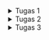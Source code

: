 <details>

<summary>Tugas 1</summary>

<h1>Perbedaan Utama antara Stateless dan Stateful Widget dalam Konteks Pengembangan Aplikasi Flutter</h1>

Dalam konteks pengembangan aplikasi Flutter, `StatelessWidget` dan `StatefulWidget` memiliki perbedaan utama dalam hal bagaimana mereka memanajemen state atau kondisi dari widget tersebut:

<h2>StatelessWidget</h2>

1. Merupakan widget yang statis.
2. Seluruh konfigurasi yang dimuat didalamnya telah diinisiasi sejak awal.
3. Widget ini tidak dapat diubah dan tidak akan pernah berubah.
4. Cocok digunakan ketika hanya perlu menampilkan data yang sifatnya statis atau tidak perlu adanya perubahan nilai.

<h2>StatefulWidget</h2>

1. Merupakan widget yang dinamis.
2. Widget ini dapat diperbaharui kapanpun dibutuhkan berdasarkan aksi dari pengguna atau ketika terjadi perubahan data.
3. Dapat mengubah atau mengupdate tampilan, menambah widget lainnya, mengubah nilai variabel, icon, warna dan masih banyak lagi.

<h1>Widget yang Digunakan pada Tugas 7</h1>

Berikut adalah widget-widget yang digunakan pada tugas 7:

- `MyApp`: Widget yang merupakan root dari aplikasi Flutter. Widget ini mengembalikan sebuah `MaterialApp` yang menyediakan fitur-fitur dasar dari Material Design, seperti tema, navigasi, dan gesture.
- `MyHomePage`: Widget yang merupakan halaman utama dari aplikasi. Widget ini mengembalikan sebuah `Scaffold` yang menyediakan struktur layout dasar untuk aplikasi, seperti app bar, body, dan floating action button.
- `SingleChildScrollView`: Widget yang menyediakan kemampuan untuk melakukan scroll pada konten yang melebihi ukuran layar. Widget ini membungkus `Padding` yang berisi `Column`.
- `Padding`: Widget yang memberikan jarak antara widget dengan widget lainnya. Widget ini digunakan untuk memberikan jarak antara tepi layar dengan konten, serta antara judul dengan grid layout.
- `Column`: Widget yang menampilkan widget-widget lainnya secara vertikal. Widget ini digunakan untuk menampilkan judul dan grid layout.
- `Text`: Widget yang menampilkan teks dengan berbagai atribut, seperti alignment, style, dan font. Widget ini digunakan untuk menampilkan judul "Pony Pocket".
- `GridView.count`: Widget yang menampilkan widget-widget lainnya dalam bentuk grid dengan jumlah kolom yang ditentukan. Widget ini digunakan untuk menampilkan tiga tombol sederhana dengan ikon dan teks.
- `ShopCard`: Widget yang menampilkan sebuah `Material` dengan `InkWell` dan `Container`. Widget ini digunakan untuk menampilkan setiap item pada grid layout dengan warna, ikon, dan teks yang sesuai.
- `Material`: Widget yang memberikan efek visual Material Design pada widget lainnya, seperti elevasi, warna, dan bentuk. Widget ini digunakan untuk memberikan warna pada setiap item pada grid layout.
- `InkWell`: Widget yang memberikan efek visual dan gesture pada widget lainnya, seperti splash dan highlight. Widget ini digunakan untuk memberikan respons ketika setiap item pada grid layout ditekan.
- `Container`: Widget yang menyediakan berbagai kemampuan untuk mengatur widget lainnya, seperti padding, alignment, dan decoration. Widget ini digunakan untuk menampilkan ikon dan teks pada setiap item pada grid layout.
- `Center`: Widget yang menempatkan widget lainnya di tengah-tengah. Widget ini digunakan untuk menempatkan `Column` yang berisi ikon dan teks pada setiap item pada grid layout.
- `Icon`: Widget yang menampilkan ikon dengan berbagai atribut, seperti warna, ukuran, dan jenis. Widget ini digunakan untuk menampilkan ikon pada setiap item pada grid layout.

<h1>Implementasi Checklist</h1>

Pertama-tama saya membuat direktori `ponyville` untuk menyimpan proyek flutter yang akan saya buat. Setelah itu saya mengenerate proyek flutter baru dengan nama `ponyville` dengan command `flutter create ponyville`

Saya membuat file baru bernama `menu.dart` pada `ponyvilee/lib` dan melakukan import package
`import 'package:flutter/material.dart';`

Dari file `main.dart` saa memindahkan class `MyHomePage` dan class `_MyHomePageState` ke file `menu.dart`. Selanjutnya pada file `menu.dart` saya melakukan import `import 'package:ponyville/menu.dart';`

Setelah itu pada `menu.dart` saya mengubah sifat widget halaman dari stateful menjadi stateless dan menambahkan widget-widget seperti teks dan card sebagai berikut:

```dart
import 'package:flutter/material.dart';

class MyHomePage extends StatelessWidget {
    MyHomePage({Key? key}) : super(key: key);

    final List<ShopItem> items = [
        ShopItem("Lihat Item", Icons.checklist, Colors.pink),
        ShopItem("Tambah Item", Icons.add_shopping_cart, Colors.blue),
        ShopItem("Logout", Icons.logout, Colors.indigo),
    ];

    @override
    Widget build(BuildContext context) {
        return Scaffold(
          appBar: AppBar(
            title: const Text(
              'Ponyville',
            ),
          ),
          body: SingleChildScrollView(
            // Widget wrapper yang dapat discroll
            child: Padding(
              padding: const EdgeInsets.all(10.0), // Set padding dari halaman
              child: Column(
                // Widget untuk menampilkan children secara vertikal
                children: <Widget>[
                  const Padding(
                    padding: EdgeInsets.only(top: 10.0, bottom: 10.0),
                    // Widget Text untuk menampilkan tulisan dengan alignment center dan style yang sesuai
                    child: Text(
                      'Pony Pocket', // Text yang menandakan toko
                      textAlign: TextAlign.center,
                      style: TextStyle(
                        fontSize: 30,
                        fontWeight: FontWeight.bold,
                      ),
                    ),
                  ),
                  // Grid layout
                  GridView.count(
                    // Container pada card kita.
                    primary: true,
                    padding: const EdgeInsets.all(20),
                    crossAxisSpacing: 10,
                    mainAxisSpacing: 10,
                    crossAxisCount: 3,
                    shrinkWrap: true,
                    children: items.map((ShopItem item) {
                      // Iterasi untuk setiap item
                      return ShopCard(item);
                    }).toList(),
                  ),
                ],
              ),
            ),
          ),
        );
    }
}

class ShopItem {
  final String name;
  final IconData icon;
  final Color color;
  ShopItem(this.name, this.icon, this.color);
}

class ShopCard extends StatelessWidget {
  final ShopItem item;

  const ShopCard(this.item, {super.key}); // Constructor

  @override
  Widget build(BuildContext context) {
    return Material(
      color: item.color,
      child: InkWell(
        // Area responsive terhadap sentuhan
        onTap: () {
          // Memunculkan SnackBar ketika diklik
          ScaffoldMessenger.of(context)
            ..hideCurrentSnackBar()
            ..showSnackBar(SnackBar(
                content: Text("Kamu telah menekan tombol ${item.name}!")));
        },
        child: Container(
          // Container untuk menyimpan Icon dan Text
          padding: const EdgeInsets.all(8),
          child: Center(
            child: Column(
              mainAxisAlignment: MainAxisAlignment.center,
              children: [
                Icon(
                  item.icon,
                  color: Colors.white,
                  size: 30.0,
                ),
                const Padding(padding: EdgeInsets.all(3)),
                Text(
                  item.name,
                  textAlign: TextAlign.center,
                  style: const TextStyle(color: Colors.white),
                ),
              ],
            ),
          ),
        ),
      ),
    );
  }
}
```

<h1>BONUS</h1>

[![image.png](https://i.postimg.cc/Y01by7sD/image.png)](https://postimg.cc/Zv58CGZ6)

</details>

<details>

<summary>Tugas 2</summary>

<h1>Navigator.push() dan Navigator.pushReplacement()</h1>

Navigator.push() dan Navigator.pushReplacement() adalah dua metode yang digunakan dalam Flutter untuk navigasi antar halaman. Berikut adalah perbedaannya:

1. Navigator.push(): Metode ini digunakan untuk menavigasi ke halaman baru sambil mempertahankan halaman saat ini di tumpukan navigasi. Jadi, ketika pengguna menekan tombol kembali, aplikasi akan kembali ke halaman sebelumnya.
2. Navigator.pushReplacement(): Metode ini juga digunakan untuk menavigasi ke halaman baru, tetapi halaman saat ini akan dihapus dari tumpukan navigasi. Jadi, ketika pengguna menekan tombol kembali, aplikasi tidak akan kembali ke halaman sebelumnya, tetapi ke halaman sebelum halaman tersebut1.

Misalnya, jika kita memiliki tiga halaman: Halaman A, B, dan C. kita berada di Halaman A dan menggunakan Navigator.push() untuk pergi ke Halaman B, kemudian menggunakan Navigator.pushReplacement() untuk pergi ke Halaman C. Jika kita menekan tombol kembali, kita akan kembali ke Halaman A, bukan Halaman B, karena Halaman B telah digantikan oleh Halaman C.

<h1>Flutter Wigdet Layout</h1>

Flutter menyediakan berbagai macam widget layout untuk mengatur tata letak antarmuka pengguna. Berikut adalah beberapa di antaranya:

1. Container: Widget yang menggabungkan pengecatan umum, penempatan, dan widget ukuran.
2. Row dan Column: Widget ini memungkinkan kita untuk menyusun widget atau komponen-komponen UI, baik secara horizontal (Row) maupun vertikal (Column).
3. Stack: Widget ini berguna jika kita ingin menumpuk beberapa anak dalam cara yang sederhana.
4. Padding: Widget yang memberikan padding pada anaknya.
5. Expanded: Widget yang memperluas anak dari Row, Column, atau Flex.
6. GridView: Widget yang mengimplementasikan komponen daftar grid.
7. ListView: Widget scrolling yang paling umum digunakan. Menampilkan anak-anaknya satu demi satu dalam arah scroll.

<h1>Elemen Input Form</h1>

Pada kode terdapat dua elemen input pada form, yaitu:

1. **TextFormField**: Digunakan untuk memasukkan teks. Pada kode saya, elemen ini digunakan dua kali, yaitu untuk memasukkan "Nama Produk" dan "Amount". TextFormField ini dilengkapi dengan validator untuk memastikan bahwa field tidak boleh kosong dan untuk field "Amount", nilai yang dimasukkan harus berupa angka.

2. **ElevatedButton**: Digunakan sebagai tombol submit. Ketika tombol ini ditekan, maka akan memeriksa apakah semua field telah diisi dengan benar melalui `_formKey.currentState!.validate()`. Jika validasi berhasil, maka akan menampilkan dialog bahwa produk berhasil tersimpan.

Pemilihan elemen input ini didasarkan pada kebutuhan aplikasi. TextFormField digunakan karena aplikasi membutuhkan input berupa teks dari pengguna, dan ElevatedButton digunakan untuk melakukan aksi (dalam hal ini, validasi dan penyimpanan data) ketika ditekan.

<h1>Clean Architecture</h1>

Clean Architecture adalah pola arsitektur yang membantu dalam menyusun kode yang bersih dan terstruktur. Dalam konteks Flutter, berikut adalah beberapa langkah untuk menerapkannya:

1. Membuat lapisan domain yang berfungsi sebagai inti dari aplikasi yang berisi logika bisnis dan model data.
2. Menerapkan lapisan aplikasi yang mengimplementasikan kasus penggunaan aplikasi dan menjembatani lapisan infrastruktur dan presentasi.
3. Mengatur lapisan infrastruktur yang berurusan dengan interaksi dengan dunia luar termasuk database, server web, antarmuka pengguna.
4. Membuat lapisan presentasi yang berisi kode yang merender antarmuka pengguna di mana permintaan dibuat dan respons dikembalikan.
   
Keuntungan dari Clean Architecture antara lain fleksibilitas, pemeliharaan yang mudah, dan skalabilitas. Namun, perlu diingat bahwa implementasi awal mungkin memerlukan waktu dan kompleksitas lebih karena memerlukan perencanaan dan desain yang hati-hati.

<h1>Implementasi Checklist</h1>

1. Menambahkan Drawer Menu:
   
- Buatlah berkas baru bernama left_drawer.dart dalam direktori widgets.
- Tambahkan kode untuk membuat drawer menu dengan navigasi ke halaman-halaman tertentu, seperti MyHomePage dan ShopFormPage.

```dart
//OK TODO Implement this library.
import 'package:flutter/material.dart';
import 'package:ponyville/screens/menu.dart';

// OK TODO: Impor halaman ShopFormPage jika sudah dibuat
import 'package:ponyville/screens/shoplist_form.dart';

class LeftDrawer extends StatelessWidget {
  const LeftDrawer({super.key});

  @override
  Widget build(BuildContext context) {
    return Drawer(
      child: ListView(
        children: [
          const DrawerHeader(
            // OK TODO: Bagian drawer header
            decoration: BoxDecoration(
              color: Colors.indigo,
            ),
            child: Column(
              children: [
                Text(
                  'Ponyville',
                  textAlign: TextAlign.center,
                  style: TextStyle(
                    fontSize: 30,
                    fontWeight: FontWeight.bold,
                    color: Colors.white,
                  ),
                ),
                Padding(padding: EdgeInsets.all(10)),
                Text("It’s a shopping experience that’s as diverse and colorful as the ponies who live there",
                    // OK TODO: Tambahkan gaya teks dengan center alignment, font ukuran 15, warna putih, dan weight biasa
                    textAlign: TextAlign.center,
                    style: TextStyle(
                      fontSize: 15,
                      color: Colors.white,
                      fontWeight: FontWeight.normal,
                    ),
                ),
              ],
            ),
          ),
          // OK TODO: Bagian routing
          ListTile(
            leading: const Icon(Icons.home_outlined),
            title: const Text('Halaman Utama'),
            // Bagian redirection ke MyHomePage
            onTap: () {
              Navigator.pushReplacement(
                  context,
                  MaterialPageRoute(
                    builder: (context) => MyHomePage(),
                  ));
            },
          ),
          ListTile(
            leading: const Icon(Icons.add_shopping_cart),
            title: const Text('Tambah Produk'),
            // Bagian redirection ke ShopFormPage
            onTap: () {
              /*
              OK TODO: Buatlah routing ke ShopFormPage di sini,
              setelah halaman ShopFormPage sudah dibuat.
              */
              Navigator.pushReplacement(
                context,
                MaterialPageRoute(
                  builder: (context) => ShopFormPage(),
                )
              );
            },
          ),
        ],
      ),
    );
  }
}
```

2. Menambahkan Form dan Elemen Input:

- Buat berkas baru bernama shoplist_form.dart.
- Tambahkan variabel _formKey sebagai GlobalKey<FormState> untuk mengelola state form.
- Implementasikan TextFormField untuk menerima input nama produk, jumlah, dan deskripsi.
- Gunakan Padding dan Column untuk mengatur tata letak elemen input dan validasi input dan tampilkan pesan kesalahan jika tidak valid.

```dart
import 'package:flutter/material.dart';
// OK TODO: Impor drawer yang sudah dibuat sebelumnya
import 'package:ponyville/widgets/left_drawer.dart';

class ShopFormPage extends StatefulWidget {
  const ShopFormPage({super.key});

  @override
  State<ShopFormPage> createState() => _ShopFormPageState();
}

class _ShopFormPageState extends State<ShopFormPage> {
  final _formKey = GlobalKey<FormState>();
  String _name = "";
  int _amount = 0;
  String _description = "";

  @override
  Widget build(BuildContext context) {
    return Scaffold(
      appBar: AppBar(
        title: const Center(
          child: Text(
            'Form Tambah Produk',
          ),
        ),
        backgroundColor: Colors.indigo,
        foregroundColor: Colors.white,
      ),
      // OK TODO: Tambahkan drawer yang sudah dibuat di sini
      drawer: const LeftDrawer(),
      body: Form(
        key: _formKey,
        child: SingleChildScrollView(
          child: Column(
            crossAxisAlignment: CrossAxisAlignment.start,
            children: [
              Padding(
                padding: const EdgeInsets.all(8.0),
                child: TextFormField(
                  decoration: InputDecoration(
                    hintText: "Nama Produk",
                    labelText: "Nama Produk",
                    border: OutlineInputBorder(
                      borderRadius: BorderRadius.circular(5.0),
                    ),
                  ),
                  onChanged: (String? value) {
                    setState(() {
                      _name = value!;
                    });
                  },
                  validator: (String? value) {
                    if (value == null || value.isEmpty) {
                      return "Nama tidak boleh kosong!";
                    }
                    return null;
                  },
                ),
              ),
              Padding(
                padding: const EdgeInsets.all(8.0),
                child: TextFormField(
                  decoration: InputDecoration(
                    hintText: "Amount",
                    labelText: "Amount",
                    border: OutlineInputBorder(
                      borderRadius: BorderRadius.circular(5.0),
                    ),
                  ),
                  // OK TODO: Tambahkan variabel yang sesuai
                  onChanged: (String? value) {
                    setState(() {
                      _amount = int.parse(value!);
                    });
                  },
                  validator: (String? value) {
                    if (value == null || value.isEmpty) {
                      return "Amount tidak boleh kosong!";
                    }
                    if (int.tryParse(value) == null) {
                      return "Amount harus berupa angka!";
                    }
                    return null;
                  },
                ),
              ),
              Padding(
                padding: const EdgeInsets.all(8.0),
                child: TextFormField(
                  decoration: InputDecoration(
                    hintText: "Description",
                    labelText: "Description",
                    border: OutlineInputBorder(
                      borderRadius: BorderRadius.circular(5.0),
                    ),
                  ),
                  onChanged: (String? value) {
                    setState(() {
                      // OK TODO: Tambahkan variabel yang sesuai
                      _description = value!;
                    });
                  },
                  validator: (String? value) {
                    if (value == null || value.isEmpty) {
                      return "Deskripsi tidak boleh kosong!";
                    }
                    return null;
                  },
                ),
              ),
              Align(
                alignment: Alignment.bottomCenter,
                child: Padding(
                  padding: const EdgeInsets.all(8.0),
                  child: ElevatedButton(
                    style: ButtonStyle(
                      backgroundColor:
                          MaterialStateProperty.all(Colors.indigo),
                    ),
                    onPressed: () {
                      if (_formKey.currentState!.validate()) {
                        showDialog(
                          context: context,
                          builder: (context) {
                            return AlertDialog(
                              title: const Text('Produk berhasil tersimpan'),
                              content: SingleChildScrollView(
                                child: Column(
                                  crossAxisAlignment:
                                      CrossAxisAlignment.start,
                                  children: [
                                    Text('Name: $_name'),
                                    // OK TODO: Munculkan value-value lainnya
                                    Text('Amount: $_amount'),
                                    Text('Description: $_description'),
                                  ],
                                ),
                              ),
                              actions: [
                                TextButton(
                                  child: const Text('OK'),
                                  onPressed: () {
                                    Navigator.pop(context);
                                  },
                                ),
                              ],
                            );
                          },
                        );
                        _formKey.currentState!.reset();
                      }

                    },
                    child: const Text(
                      "Save",
                      style: TextStyle(color: Colors.white),
                    ),
                  ),
                ),
              ),
            ]
          ),  
        ),
      ),
    );
  }
}
```

3. Memunculkan Data:

- Gunakan showDialog() untuk menampilkan AlertDialog ketika tombol "Save" ditekan.
- Tampilkan data yang dimasukkan pada form dalam AlertDialog.
- Reset form setelah data berhasil tersimpan.

```dart
...
if (_formKey.currentState!.validate()) {
    showDialog(
      context: context,
      builder: (context) {
        return AlertDialog(
          title: const Text('Produk berhasil tersimpan'),
          content: SingleChildScrollView(
            child: Column(
              crossAxisAlignment:
                  CrossAxisAlignment.start,
              children: [
                Text('Name: $_name'),
                // OK TODO: Munculkan value-value lainnya
                Text('Amount: $_amount'),
                Text('Description: $_description'),
              ],
            ),
          ),
          actions: [
            TextButton(
              child: const Text('OK'),
              onPressed: () {
                Navigator.pop(context);
              },
            ),
          ],
        );
      },
    );
    _formKey.currentState!.reset();
    }
...
```


4. Menambahkan Fitur Navigasi pada Tombol:

- Pada widget ShopItem di berkas menu.dart, tambahkan Navigator.push() pada atribut onTap.
- Sesuaikan navigasi berdasarkan jenis tombol yang ditekan, misalnya, navigasi ke halaman ShopFormPage.

```dart
class ShopCard extends StatelessWidget {
  final ShopItem item;

  const ShopCard(this.item, {super.key}); // Constructor

  @override
  Widget build(BuildContext context) {
    return Material(
      color: item.color,
      child: InkWell(
        // Area responsive terhadap sentuhan
        onTap: () {
          // Memunculkan SnackBar ketika diklik
          ScaffoldMessenger.of(context)
            ..hideCurrentSnackBar()
            ..showSnackBar(SnackBar(
                content: Text("Kamu telah menekan tombol ${item.name}!")));

          // Navigate ke route yang sesuai (tergantung jenis tombol)
          if (item.name == "Tambah Produk") {
            // OK TODO: Gunakan Navigator.push untuk melakukan navigasi ke MaterialPageRoute yang mencakup ShopFormPage.
            Navigator.push(
              context,
              MaterialPageRoute(builder: (context) => ShopFormPage()),
            );
          }
        },
        child: Container(
          // Container untuk menyimpan Icon dan Text
          padding: const EdgeInsets.all(8),
          child: Center(
            child: Column(
              mainAxisAlignment: MainAxisAlignment.center,
              children: [
                Icon(
                  item.icon,
                  color: Colors.white,
                  size: 30.0,
                ),
                const Padding(padding: EdgeInsets.all(3)),
                Text(
                  item.name,
                  textAlign: TextAlign.center,
                  style: const TextStyle(color: Colors.white),
                ),
              ],
            ),
          ),
        ),
      ),
    );
  }
}

```
    
</details>

<details>

<summary>Tugas 3</summary>

<h1>Pengambilan Data JSON tanpa Membuat Model</h1>
Ya, kita bisa melakukan pengambilan data JSON tanpa membuat model terlebih dahulu. Salah satu caranya adalah dengan menggunakan fungsi jsonDecode dari pustaka dart:convert yang dapat mengubah string JSON menjadi Map<String, dynamic> . Kemudian, kita bisa mengakses nilai-nilai yang kita butuhkan dari map tersebut dengan menggunakan kunci-kunci yang sesuai.

<h1>CookieRequest</h1>

CookieRequest adalah kelas yang digunakan untuk mengelola cookies dalam aplikasi Flutter. Fungsi utamanya adalah untuk menyimpan dan mengambil cookies yang digunakan saat berinteraksi dengan server web. Instance CookieRequest perlu dibagikan ke semua komponen di aplikasi Flutter karena cookies sering digunakan untuk otentikasi pengguna, pelacakan sesi, dan menyimpan preferensi pengguna. Dengan membagikan instance yang sama, kita memastikan bahwa semua komponen aplikasi memiliki akses ke informasi yang sama dan konsisten.

<h1>Mekanisme Pengambilan Data dari JSON sampai di Flutter</h1>

Mekanisme pengambilan data dari JSON hingga dapat ditampilkan pada Flutter melibatkan beberapa langkah:

1. Pertama, kita perlu mengambil data JSON, biasanya dari API web menggunakan HTTP GET atau POST.
2. Kedua, data JSON yang diterima kemudian diuraikan atau ‘diparsing’ menjadi objek atau struktur data yang dapat digunakan oleh Flutter. Ini biasanya dilakukan dengan menggunakan fungsi `jsonDecode()` dari paket `dart:convert`.
3. Ketiga, objek atau struktur data ini kemudian digunakan untuk membangun widget Flutter, seperti `ListView` atau `Card`, yang kemudian ditampilkan ke pengguna.

<h1>Mekanisme Autentikasi pada Flutter ke Django dan Tampilan Menu</h1>

Mekanisme autentikasi dari input data akun pada Flutter ke Django melibatkan beberapa langkah:

1. Pertama, pengguna memasukkan data akun mereka (biasanya email dan kata sandi) melalui form di aplikasi Flutter.
2. Kedua, data ini kemudian dikirim ke server Django, biasanya melalui HTTP POST.
3. Ketiga, Django kemudian memverifikasi data ini dengan data yang ada di database. Jika data cocok, Django akan mengirimkan balasan yang mengkonfirmasi bahwa autentikasi berhasil.
4. Keempat, aplikasi Flutter kemudian menerima balasan ini dan, jika autentikasi berhasil, menu ditampilkan kepada pengguna. Jika autentikasi gagal, pesan kesalahan ditampilkan.

<h1>Widget</h1>

Berikut adalah daftar widget yang digunakan dalam kode Flutter:

1. Scaffold: Ini adalah widget utama yang biasanya digunakan sebagai kerangka dasar tata letak material design.
2. AppBar: Sebuah widget yang biasanya digunakan sebagai bagian atas Scaffold yang berisi judul dan beberapa tindakan.
3. Padding: Widget ini digunakan untuk memberikan padding ke widget anaknya.
4. Column: Widget ini digunakan untuk menampilkan anak-anaknya dalam tata letak vertikal.
5. Text: Widget ini digunakan untuk menampilkan teks.
6. SizedBox: Widget ini digunakan untuk memberikan ruang kosong dengan ukuran tertentu.
7. FloatingActionButton: Sebuah tombol aksi yang mengambang yang biasanya ditempatkan di atas konten.
8. Icon: Widget ini digunakan untuk menampilkan ikon.
9. LeftDrawer: Widget ini digunakan untuk menampilkan drawer di sebelah kiri.
10. FutureBuilder: Widget ini digunakan untuk membuat widget berdasarkan hasil Future.
11. Center: Widget ini digunakan untuk memusatkan widget anaknya.
12. CircularProgressIndicator: Widget ini digunakan untuk menampilkan indikator progres yang berputar.
13. ListView.builder: Widget ini digunakan untuk membuat daftar yang dapat digulir.
14. GestureDetector: Widget ini digunakan untuk mendeteksi gestur seperti ketukan, gesekan, dan lainnya.
15. MaterialApp: Widget yang menyediakan fitur-fitur dasar dari Material Design, seperti tema, navigasi, dan gesture.
16. Container: Widget yang menyediakan kotak untuk menampung widget lainnya dengan berbagai atribut, seperti padding, margin, alignment, dan decoration.
17. MaterialPageRoute: Widget yang menyediakan transisi material design antara halaman.
18. Navigator: Widget yang menyediakan mekanisme untuk mengelola tumpukan widget yang dapat dinavigasi, seperti halaman atau layar.
19. ListTile: Widget yang menyediakan sebuah item yang dapat diklik pada daftar, biasanya digunakan untuk menampilkan ikon, teks, dan tindakan.
20. DrawerHeader: Widget yang menyediakan sebuah header untuk drawer, biasanya digunakan untuk menampilkan informasi atau gambar.
21. Drawer: Widget yang menyediakan sebuah panel yang dapat ditarik dari tepi layar, biasanya digunakan untuk menampilkan menu navigasi.
22. MyApp: Widget yang merupakan subclass dari StatelessWidget. Widget ini merupakan widget utama yang digunakan untuk menjalankan aplikasi Flutter.
23. StatelessWidget: Widget yang merupakan superclass dari MyApp. Widget ini merupakan widget yang tidak memiliki state atau kondisi yang berubah-ubah.
24. Provider: Widget yang digunakan untuk menyediakan sebuah objek yang dapat diakses oleh widget-widget lainnya melalui context. Widget ini digunakan untuk menyediakan objek CookieRequest yang digunakan untuk melakukan request ke server menggunakan cookie.
25. MaterialApp: Widget yang menyediakan fitur-fitur dasar dari Material Design, seperti tema, navigasi, dan gesture. Widget ini digunakan untuk menentukan judul, tema, dan halaman utama aplikasi.
26. ThemeData: Widget yang digunakan untuk menentukan tema aplikasi, seperti warna, font, dan ikon. Widget ini digunakan untuk menentukan skema warna dan versi Material Design yang digunakan.
27. LoginPage: Widget yang digunakan untuk menampilkan halaman login aplikasi. Widget ini merupakan subclass dari StatefulWidget yang memiliki state atau kondisi yang berubah-ubah.

<h1>Implementasi Checklist</h1>

</details>
